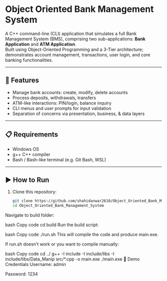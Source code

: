 # Object Oriented Bank Management System

A C++ command-line (CLI) application that simulates a full Bank Management System (BMS), comprising two sub-applications: **Bank Application** and **ATM Application**.  
Built using Object-Oriented Programming and a 3-Tier architecture; demonstrates account management, transactions, user login, and core banking functionalities.

---

## 🚀 Features

- Manage bank accounts: create, modify, delete accounts  
- Process deposits, withdrawals, transfers  
- ATM-like interactions: PIN/login, balance inquiry  
- CLI menus and user prompts for input validation  
- Separation of concerns via presentation, business, & data layers  

---

## 📋 Requirements

- Windows OS  
- g++ C++ compiler  
- Bash / Bash-like terminal (e.g. Git Bash, WSL)  

---

## ▶ How to Run

1. Clone this repository:  
   ```bash
   git clone https://github.com/shahidanwar2610/Object_Oriented_Bank_Management_System.git
   cd Object_Oriented_Bank_Management_System
Navigate to build folder:

bash
Copy code
cd build
Run the build script:

bash
Copy code
./run.sh
This will compile the code and produce main.exe.

If run.sh doesn’t work or you want to compile manually:

bash
Copy code
cd ../
g++ -I include -I include/libs -I include/libs/Data_Manip src/*.cpp -o main.exe
./main.exe
🔐 Demo Credentials
Username: admin

Password: 1234
